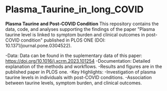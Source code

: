 # Plasma_Taurine_in_long_COVID

**Plasma Taurine and Post-COVID Condition**
This repository contains the data, code, and analyses supporting the findings of the paper "Plasma taurine level is linked to symptom burden and clinical outcomes in post-COVID condition" published in PLOS ONE (DOI: 10.1371/journal.pone.0304522).

-Data: Data can be found in the suplementary data of this paper: https://doi.org/10.1016/j.xcrm.2023.101254
-Documentation: Detailed explanation of the methods and workflows.
-Results and figures are in the published paper in PLOS one.
-Key Highlights:
-Investigation of plasma taurine levels in individuals with post-COVID conditions.
-Association between taurine levels, symptom burden, and clinical outcomes.
